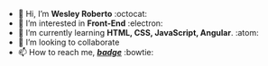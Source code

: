- 👋 Hi, I’m **Wesley Roberto** :octocat:	
- 👀 I’m interested in **Front-End** :electron:	
- 🌱 I’m currently learning **HTML, CSS, JavaScript, Angular**. :atom:	
- 💞️ I’m looking to collaborate
- 📫 How to reach me, **_[badge](https://uesly.github.io/cracha-nlw/)_** :bowtie:	

<!---
uesly/uesly is a ✨ special ✨ repository because its `README.md` (this file) appears on your GitHub profile.
You can click the Preview link to take a look at your changes.
--->

